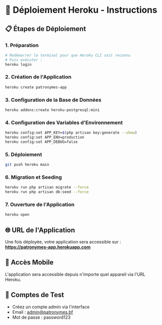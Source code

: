 # 🚀 Déploiement Heroku - Instructions

## 📋 Étapes de Déploiement

### 1. **Préparation**
```bash
# Redémarrer le terminal pour que Heroku CLI soit reconnu
# Puis exécuter :
heroku login
```

### 2. **Création de l'Application**
```bash
heroku create patronymes-app
```

### 3. **Configuration de la Base de Données**
```bash
heroku addons:create heroku-postgresql:mini
```

### 4. **Configuration des Variables d'Environnement**
```bash
heroku config:set APP_KEY=$(php artisan key:generate --show)
heroku config:set APP_ENV=production
heroku config:set APP_DEBUG=false
```

### 5. **Déploiement**
```bash
git push heroku main
```

### 6. **Migration et Seeding**
```bash
heroku run php artisan migrate --force
heroku run php artisan db:seed --force
```

### 7. **Ouverture de l'Application**
```bash
heroku open
```

## 🌐 URL de l'Application
Une fois déployée, votre application sera accessible sur :
**https://patronymes-app.herokuapp.com**

## 📱 Accès Mobile
L'application sera accessible depuis n'importe quel appareil via l'URL Heroku.

## 🔐 Comptes de Test
- Créez un compte admin via l'interface
- Email : admin@patronymes.bf
- Mot de passe : password123

